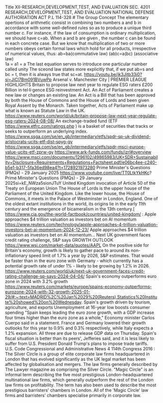 Title XII-RESEARCH,DEVELOPMENT,TEST, AND EVALUATION SEC. 4201 RESEARCH,DEVELOPMENT,TEST, AND EVALUATION NATIONAL DEFENSE AUTHORIATION ACT P.L 114-328 [ ]( https://www.congress.gov/bill/114th-congress/house-bill/4904/text ) # The Group Concept
The  elementary opertions of arithmetic consist in combining two numbers a and b in accordance with some well-defined rules so as to produce a unique third number c. For instance, if the law of consumption is ordinary multiplication, we should have c=ab.
  When a and b are given , the number c can be found in each concrete case.
      But we know that multiplication of two or more numbers obeys certain formal laws which hold for all products, irrespective of numerical values, thus:
                                                                ab=ba(commutative law)
                                                              (ab)c=a(bc) (associative law)   
                                                                 1a = a1 = a 
  The last equation serves to introduce one particular number called unity
     The sceond law states more explicitly that, if we put ab=s and bc = t, then it is always true that sc=at. https://youtu.be/jk3Jitb33i0?si=JiCl7Bm091BVuwPp Arsenal v. Manchester City | PREMIER LEAGUE HIGHLIGHTS  Britain to propose law next year to regulate ESG raters £200 Billion in·tel·li·gence ESG reinvestment Act. An Act of Parliament creates a new law or changes an existing law. An Act is a Bill that has been approved by both the House of Commons and the House of Lords and been given Royal Assent by the Monarch. Taken together, Acts of Parliament make up what is known as Statute Law in the UK. https://www.reuters.com/world/uk/britain-propose-law-next-year-regulate-esg-raters-2024-08-08/  An exchange-traded fund (ETF https://www.etfrc.com/ratings.php )  is a basket of securities that tracks or seeks to outperform an underlying index. https://www.ssga.com/se/en_gb/intermediary/etfs/spdr-sp-uk-dividend-aristocrats-ucits-etf-dist-spyg-gy https://www.ssga.com/se/en_gb/intermediary/etfs/spdr-msci-europe-value-ucits-etf-zprw-gy   https://www.ark-funds.com/funds/izrl#overview https://www.msci.com/documents/1296102/49865983/UK+SDR+Sustainability+Disclosure+Requirements+Regulations+Factsheet.pdf/e06bc4ee-c240-b5e1-b317-5fa36ed98ea4?t=1728921973280 Prime Minister's Questions (PMQs) - 29 January 2025 https://www.youtube.com/live/TT0LtkYkHKc? Prime Minister's Questions (PMQs) - 29 January 2025si=kE_NWza5sionJTuY  United Kingdom invocation of Article 50 of the Treaty on European Union The House of Lords is the upper house of the Parliament of the United Kingdom. Like the lower house, the House of Commons, it meets in the Palace of Westminster in London, England. One of the oldest extant institutions in the world, its origins lie in the early 11th century and the emergence of bicameralism in the 13th century.[ https://www.cia.gov/the-world-factbook/countries/united-kingdom/ : Apple approaches $4 trillion valuation as investors bet on AI momentum    https://www.reuters.com/technology/apple-approaches-4-trillion-valuation-investors-bet-ai-momentum-2024-12-23/  Apple approaches $4 trillion valuation as investors bet on AI momentum... Next UK government faces credit rating challenge, S&P says GROWTH OUTLOOK https://www.wsj.com/market-data/quotes/AAPL
On the positive side for Britain's economy, growth is likely to gather pace to around its non-inflationary speed limit of 1.7% a year by 2026, S&P estimates. That would be faster than in the euro zone with Germany - which currently has a potential growth rate of under 1% - likely to be growing by 1.2% in 2026. https://www.reuters.com/world/uk/next-uk-government-faces-credit-rating-challenge-sp-says-2024-04-04/   Spain's economy outperforms euro zone in 2024 with 3.2% growth https://www.reuters.com/markets/europe/spains-economy-outperforms-eurozone-2024-with-32-growth-2025-01-29/#:~:text=MADRID%2C%20Jan%2029%20(Reuters),Statistics%20Institute%20showed%20on%20Wednesday. Spain's growth driven by tourism, agriculture, and exports
Unemployment at 16-year low boosts consumer spending  "Spain keeps leading the euro zone growth, with a GDP increase four times higher than the euro zone as a whole," Economy minister Carlos Cuerpo said in a statement.
France and Germany lowered their growth outlooks for this year to 0.9% and 0.3% respectively, while Italy expects a 1.2% expansion. All three are due to release GDP data on Thursday.
Spain's fiscal situation is better than its peers', Jefferies said, and it is less likely to suffer from U.S. President Donald Trump's plans to impose trade tariffs.    
 U.S. Code Congressional and Administrative News 4 114th Congress 2016 : The Silver Circle is a group of elite corporate law firms headquartered in London that has evolved significantly as the UK legal market has been affected by globalisation and mergers. The law firms generally described by The Lawyer magazine as comprising the Silver Circle. "Magic Circle" is an informal term describing the five most prestigious London-headquartered multinational law firms, which generally outperform the rest of the London law firms on profitability. The term has also been used to describe the most prestigious barristers' chambers in London. All of the 'Magic Circle' law firms and barristers' chambers specialise primarily in corporate law.

